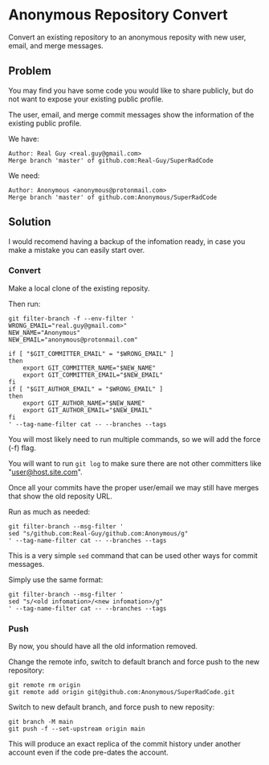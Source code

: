 # Anonymous Repository Convert
Convert an existing repository to an anonymous reposity with new user, email, and merge messages.

## Problem
You may find you have some code you would like to share publicly, but do not want to expose your existing public profile.

The user, email, and merge commit messages show the information of the existing public profile.

We have:
```
Author: Real Guy <real.guy@gmail.com>
Merge branch 'master' of github.com:Real-Guy/SuperRadCode
```
We need:
```
Author: Anonymous <anonymous@protonmail.com>
Merge branch 'master' of github.com:Anonymous/SuperRadCode
```


## Solution
I would recomend having a backup of the infomation ready, in case you make a mistake you can easily start over.
### Convert
Make a local clone of the existing reposity.

Then run:
```
git filter-branch -f --env-filter '
WRONG_EMAIL="real.guy@gmail.com>"
NEW_NAME="Anonymous"
NEW_EMAIL="anonymous@protonmail.com"

if [ "$GIT_COMMITTER_EMAIL" = "$WRONG_EMAIL" ]
then
    export GIT_COMMITTER_NAME="$NEW_NAME"
    export GIT_COMMITTER_EMAIL="$NEW_EMAIL"
fi
if [ "$GIT_AUTHOR_EMAIL" = "$WRONG_EMAIL" ]
then
    export GIT_AUTHOR_NAME="$NEW_NAME"
    export GIT_AUTHOR_EMAIL="$NEW_EMAIL"
fi
' --tag-name-filter cat -- --branches --tags
```
You will most likely need to run multiple commands, so we will add the force (-f) flag.

You will want to run `git log` to make sure there are not other committers like "user@host.site.com".

Once all your commits have the proper user/email we may still have merges that show the old reposity URL.

Run as much as needed:
```
git filter-branch --msg-filter '
sed "s/github.com:Real-Guy/github.com:Anonymous/g"
' --tag-name-filter cat -- --branches --tags
```
This is a very simple `sed` command that can be used other ways for commit messages.

Simply use the same format:
```
git filter-branch --msg-filter '
sed "s/<old infomation>/<new infomation>/g"
' --tag-name-filter cat -- --branches --tags
```
### Push
By now, you should have all the old information removed.

Change the remote info, switch to default branch and force push to the new repository:
```
git remote rm origin
git remote add origin git@github.com:Anonymous/SuperRadCode.git
```
Switch to new default branch, and force push to new reposity:
```
git branch -M main
git push -f --set-upstream origin main
```
This will produce an exact replica of the commit history under another account even if the code pre-dates the account.

